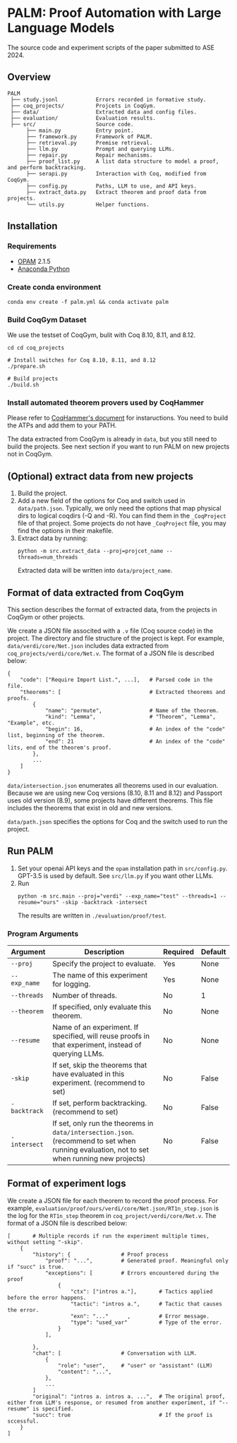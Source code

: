 # PALM: Proof Automation with Large Language Models

The source code and experiment scripts of the paper submitted to ASE 2024.

## Overview
```
PALM
 ├── study.jsonl            Errors recorded in formative study.
 ├── coq_projects/          Projcets in CoqGym.
 ├── data/                  Extracted data and config files.
 ├── evaluation/            Evaluation results.
 ├── src/                   Source code.
      ├── main.py           Entry point.
      ├── framework.py      Framework of PALM.
      ├── retrieval.py      Premise retrieval.
      ├── llm.py            Prompt and querying LLMs.
      ├── repair.py         Repair mechanisms.
      ├── proof_list.py     A list data structure to model a proof, and perform backtracking.
      ├── serapi.py         Interaction with Coq, modified from CoqGym.
      ├── config.py         Paths, LLM to use, and API keys.
      ├── extract_data.py   Extract theorem and proof data from projects.
      └── utils.py          Helper functions.             
```
## Installation
### Requirements
- [OPAM](https://opam.ocaml.org) 2.1.5
- [Anaconda Python](https://www.anaconda.com)
### Create conda environment
```
conda env create -f palm.yml && conda activate palm
```
### Build CoqGym Dataset
We use the testset of CoqGym, bulit with Coq 8.10, 8.11, and 8.12.
```
cd cd coq_projects

# Install switches for Coq 8.10, 8.11, and 8.12
./prepare.sh

# Build projects
./build.sh
```
### Install automated theorem provers used by CoqHammer
Please refer to [CoqHammer's document](https://coqhammer.github.io/#installation) for instaructions. You need to build the ATPs and add them to your PATH.

The data extracted from CoqGym is already in `data`, but you still need to build the projects. See next section if you want to run PALM on new projects not in CoqGym.

## (Optional) extract data from new projects
1. Build the project.
2. Add a new field of the options for Coq and switch used in `data/path.json`. Typically, we only need the options that map physical dirs to logical coqdirs (-Q and -R). You can find them in the `_CoqProject` file of that project. Some projects do not have `_CoqProject` file, you may find the options in their makefile.
3. Extract data by running:
    ```
    python -m src.extract_data --proj=projcet_name --threads=num_threads
    ```
    Extracted data will be written into `data/project_name`.

## Format of data extracted from CoqGym
This section describes the format of extracted data, from the projects in CoqGym or other projects.

We create a JSON file associted with a `.v` file (Coq source code) in the project. The directory and file structure of the project is kept. For example, `data/verdi/core/Net.json` includes data extracted from `coq_projects/verdi/core/Net.v`. The format of a JSON file is described below:
```
{
    "code": ["Require Import List.", ...],   # Parsed code in the file.
    "theorems": [                            # Extracted theorems and proofs.
        {
            "name": "permute",               # Name of the theorem.
            "kind": "Lemma",                 # "Theorem", "Lemma", "Example", etc.
            "begin": 16,                     # An index of the "code" list, beginning of the theorem.
            "end": 21                        # An index of the "code" lits, end of the theorem's proof.
        },
        ...
    ]
}
```

`data/intersection.json` enumerates all theorems used in our evaluation. Because we are using new Coq versions (8.10, 8.11 and 8.12) and Passport uses old version (8.9), some projects have different theorems. This file includes the theorems that exist in old and new versions.
 
`data/path.json` specifies the options for Coq and the switch used to run the project. 

## Run PALM
1. Set your openai API keys and the `opam` installation path in `src/config.py`. GPT-3.5 is used by default. See `src/llm.py` if you want other LLMs.
2. Run
    ```
    python -m src.main --proj="verdi" --exp_name="test" --threads=1 --resume="ours" -skip -backtrack -intersect
    ```
    The results are written in `./evaluation/proof/test`.
### Program Arguments
| Argument       | Description               | Required | Default |
|----------------|---------------------------|----------|---------|
| `--proj` | Specify the project to evaluate.|Yes| None|
| `--exp_name` | The name of this experiment for logging. |Yes|None|
| `--threads` | Number of threads. |No|1|
| `--theorem` | If specified, only evaluate this theorem.|No|None|
| `--resume` | Name of an experiment. If specified, will reuse proofs in that experiment, instead of querying LLMs.  | No | None |
| `-skip` | If set, skip the theorems that have evaluated in this experiment. (recommend to set) |No| False|
| `-backtrack` | If set, perform backtracking. (recommend to set) |No| False |
| `-intersect` | If set, only run the theorems in `data/intersection.json`. (recommend to set when running evaluation, not to set when running new projects) |No| False |

## Format of experiment logs
We create a JSON file for each theorem to record the proof process. For example, `evaluation/proof/ours/verdi/core/Net.json/RT1n_step.json` is the log for the `RT1n_step` theorem in `coq_project/verdi/core/Net.v`. The format of a JSON file is described below:
```
[       # Multiple records if run the experiment multiple times, without setting "-skip".
    {                       
        "history": {                # Proof process
            "proof": "...",         # Generated proof. Meaningful only if "succ" is true.
            "exceptions": [         # Errors encountered during the proof
                {
                    "ctx": ["intros a."],       # Tactics applied before the error happens.
                    "tactic": "intros a.",      # Tactic that causes the error.
                    "exn": "..."      ,         # Error message.
                    "type": "used_var"          # Type of the error.
                }
            ],
            
        },
        "chat": [                   # Conversation with LLM.
            {                   
                "role": "user",     # "user" or "assistant" (LLM)
                "content": "...",
            },
            ...
        ]
        "original": "intros a. intros a. ...",  # The original proof, either from LLM's response, or resumed from another experiment, if "--resume" is specified.
        "succ": true                            # If the proof is sccessful. 
    }
]
``` 

